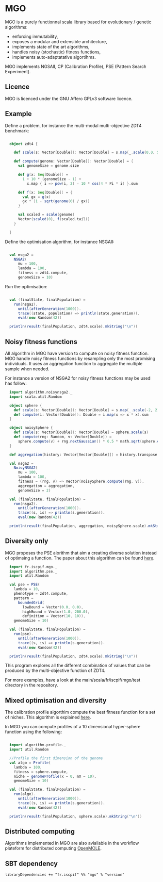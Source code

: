 MGO
===

MGO is a purely functionnal scala library based for evolutionary / genetic algorithms:
* enforcing immutability,
* exposes a modular and extensible architecture,
* implements state of the art algorithms,
* handles noisy (stochastic) fitness functions,
* implements auto-adaptatative algortihms.

MGO implements NGSAII, CP (Calibration Profile), PSE (Pattern Search Experiment).

Licence
-------

MGO is licenced under the GNU Affero GPLv3 software licence. 

Example
-------

Define a problem, for instance the multi-modal multi-objective ZDT4 benchmark:

```scala

  object zdt4 {

    def scale(s: Vector[Double]): Vector[Double] = s.map(_.scale(0.0, 5.0))

    def compute(genome: Vector[Double]): Vector[Double] = {
      val genomeSize = genome.size

      def g(x: Seq[Double]) =
        1 + 10 * (genomeSize - 1) +
          x.map { i => pow(i, 2) - 10 * cos(4 * Pi * i) }.sum

      def f(x: Seq[Double]) = {
        val gx = g(x)
        gx * (1 - sqrt(genome(0) / gx))
      }

      val scaled = scale(genome)
      Vector(scaled(0), f(scaled.tail))
    }

  }

```

Define the optimisation algorithm, for instance NSGAII:

```scala

  val nsga2 =
    NSGA2(
      mu = 100,
      lambda = 100,
      fitness = zdt4.compute,
      genomeSize = 10)

```

Run the optimisation:

```scala

  val (finalState, finalPopulation) =
    run(nsga2).
      until(afterGeneration(1000)).
      trace((state, population) => println(state.generation)).
      eval(new Random(42))

  println(result(finalPopulation, zdt4.scale).mkString("\n"))

```

Noisy fitness functions
-----------------------

All algorithm in MGO have version to compute on noisy fitness function. MGO handle noisy fitness functions by resampling
only the most promising individuals. It uses an aggregation function to aggregate the multiple sample when needed.

For instance a version of NSGA2 for noisy fitness functions may be used has follow:

```scala
  import algorithm.noisynsga2._
  import scala.util.Random

  object sphere {
    def scale(s: Vector[Double]): Vector[Double] = s.map(_.scale(-2, 2))
    def compute(i: Vector[Double]): Double = i.map(x => x * x).sum
  }

  object noisySphere {
    def scale(s: Vector[Double]): Vector[Double] = sphere.scale(s)
    def compute(rng: Random, v: Vector[Double]) =
      sphere.compute(v) + rng.nextGaussian() * 0.5 * math.sqrt(sphere.compute(v))
  }

  def aggregation(history: Vector[Vector[Double]]) = history.transpose.map { o => o.sum / o.size }

  val nsga2 =
    NoisyNSGA2(
      mu = 100,
      lambda = 100,
      fitness = (rng, v) => Vector(noisySphere.compute(rng, v)),
      aggregation = aggregation,
      genomeSize = 2)

  val (finalState, finalPopulation) =
    run(nsga2).
      until(afterGeneration(1000)).
      trace((s, is) => println(s.generation)).
      eval(new Random(42))

  println(result(finalPopulation, aggregation, noisySphere.scale).mkString("\n"))
```

Diversity only
--------------

MGO proposes the PSE alorithm that aim a creating diverse solution instead of optimsing a function. The paper about this
algorithm can be found [here](http://journals.plos.org/plosone/article?id=10.1371/journal.pone.0138212).

```scala
  import fr.iscpif.mgo._
  import algorithm.pse._
  import util.Random

  val pse = PSE(
    lambda = 10,
    phenotype = zdt4.compute,
    pattern =
      boundedGrid(
        lowBound = Vector(0.0, 0.0),
        highBound = Vector(1.0, 200.0),
        definition = Vector(10, 10)),
    genomeSize = 10)

  val (finalState, finalPopulation) =
    run(pse).
      until(afterGeneration(1000)).
      trace((s, is) => println(s.generation)).
      eval(new Random(42))

  println(result(finalPopulation, zdt4.scale).mkString("\n"))
```

This program explores all the different combination of values that can be produced by the multi-objective function of ZDT4.

For more examples, have a look at the main/scala/fr/iscpif/mgo/test directory in the repository.

Mixed optimisation and diversity
--------------------------------

The calibration profile algorthim compute the best fitness function for a set of niches. This algorithm is explained [here](http://jasss.soc.surrey.ac.uk/18/1/12.html).

In MGO you can compute profiles of a 10 dimensional hyper-sphere function using the following:

```scala

  import algorithm.profile._
  import util.Random

  //Profile the first dimension of the genome
  val algo = Profile(
    lambda = 100,
    fitness = sphere.compute,
    niche = genomeProfile(x = 0, nX = 10),
    genomeSize = 10)

  val (finalState, finalPopulation) =
    run(algo).
      until(afterGeneration(1000)).
      trace((s, is) => println(s.generation)).
      eval(new Random(42))

  println(result(finalPopulation, sphere.scale).mkString("\n"))
```

Distributed computing
---------------------

Algorithms implemented in MGO are also avialiable in the workflow plateform for distributed computing [OpenMOLE](http://openmole.org).
  
SBT dependency
----------------

    libraryDependencies += "fr.iscpif" %% "mgo" % "version"

